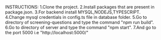 

INSTRUCTIONS:
1.Clone the project.
2.Install packages thst are present in package.json.
3.For backend install MYSQL,NODEJS,TYPESCRIPT.
4.Change mysql credentials in config.ts file in database folder.
5.Go to directory of screening-questions and type the command "npm run build".
6.Go to directory of server and type the command "npm start".
7.And go to the port 5000 i.e "http://localhost:5000/"


